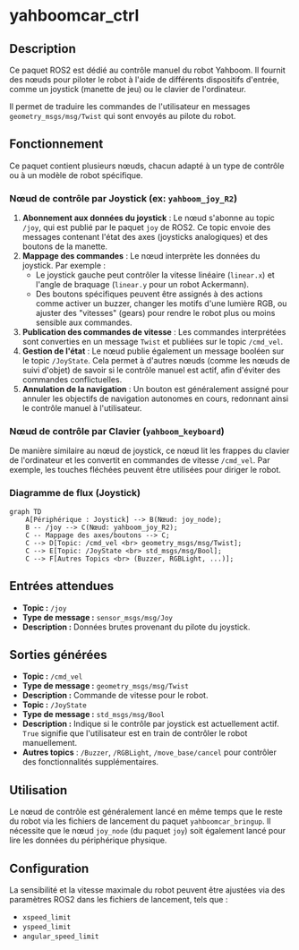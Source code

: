 # yahboomcar_ctrl

## Description

Ce paquet ROS2 est dédié au contrôle manuel du robot Yahboom. Il fournit des nœuds pour piloter le robot à l'aide de différents dispositifs d'entrée, comme un joystick (manette de jeu) ou le clavier de l'ordinateur.

Il permet de traduire les commandes de l'utilisateur en messages `geometry_msgs/msg/Twist` qui sont envoyés au pilote du robot.

## Fonctionnement

Ce paquet contient plusieurs nœuds, chacun adapté à un type de contrôle ou à un modèle de robot spécifique.

### Nœud de contrôle par Joystick (ex: `yahboom_joy_R2`)

1.  **Abonnement aux données du joystick** : Le nœud s'abonne au topic `/joy`, qui est publié par le paquet `joy` de ROS2. Ce topic envoie des messages contenant l'état des axes (joysticks analogiques) et des boutons de la manette.
2.  **Mappage des commandes** : Le nœud interprète les données du joystick. Par exemple :
    *   Le joystick gauche peut contrôler la vitesse linéaire (`linear.x`) et l'angle de braquage (`linear.y` pour un robot Ackermann).
    *   Des boutons spécifiques peuvent être assignés à des actions comme activer un buzzer, changer les motifs d'une lumière RGB, ou ajuster des "vitesses" (gears) pour rendre le robot plus ou moins sensible aux commandes.
3.  **Publication des commandes de vitesse** : Les commandes interprétées sont converties en un message `Twist` et publiées sur le topic `/cmd_vel`.
4.  **Gestion de l'état** : Le nœud publie également un message booléen sur le topic `/JoyState`. Cela permet à d'autres nœuds (comme les nœuds de suivi d'objet) de savoir si le contrôle manuel est actif, afin d'éviter des commandes conflictuelles.
5.  **Annulation de la navigation** : Un bouton est généralement assigné pour annuler les objectifs de navigation autonomes en cours, redonnant ainsi le contrôle manuel à l'utilisateur.

### Nœud de contrôle par Clavier (`yahboom_keyboard`)

De manière similaire au nœud de joystick, ce nœud lit les frappes du clavier de l'ordinateur et les convertit en commandes de vitesse `/cmd_vel`. Par exemple, les touches fléchées peuvent être utilisées pour diriger le robot.

### Diagramme de flux (Joystick)

```mermaid
graph TD
    A[Périphérique : Joystick] --> B(Nœud: joy_node);
    B -- /joy --> C(Nœud: yahboom_joy_R2);
    C -- Mappage des axes/boutons --> C;
    C --> D[Topic: /cmd_vel <br> geometry_msgs/msg/Twist];
    C --> E[Topic: /JoyState <br> std_msgs/msg/Bool];
    C --> F[Autres Topics <br> (Buzzer, RGBLight, ...)];
```

## Entrées attendues

-   **Topic :** `/joy`
-   **Type de message :** `sensor_msgs/msg/Joy`
-   **Description :** Données brutes provenant du pilote du joystick.

## Sorties générées

-   **Topic :** `/cmd_vel`
-   **Type de message :** `geometry_msgs/msg/Twist`
-   **Description :** Commande de vitesse pour le robot.
-   **Topic :** `/JoyState`
-   **Type de message :** `std_msgs/msg/Bool`
-   **Description :** Indique si le contrôle par joystick est actuellement actif. `True` signifie que l'utilisateur est en train de contrôler le robot manuellement.
-   **Autres topics** : `/Buzzer`, `/RGBLight`, `/move_base/cancel` pour contrôler des fonctionnalités supplémentaires.

## Utilisation

Le nœud de contrôle est généralement lancé en même temps que le reste du robot via les fichiers de lancement du paquet `yahboomcar_bringup`. Il nécessite que le nœud `joy_node` (du paquet `joy`) soit également lancé pour lire les données du périphérique physique.

## Configuration

La sensibilité et la vitesse maximale du robot peuvent être ajustées via des paramètres ROS2 dans les fichiers de lancement, tels que :
-   `xspeed_limit`
-   `yspeed_limit`
-   `angular_speed_limit`
